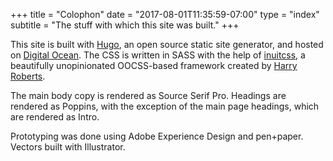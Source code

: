 +++
title = "Colophon"
date  = "2017-08-01T11:35:59-07:00"
type  = "index"
subtitle = "The stuff with which this site was built."
+++

This site is built with [Hugo](https://gohugo.io/), an open source static site
generator, and hosted on [Digital Ocean](https://www.digitalocean.com/). The
CSS is written in SASS with the help of
[inuitcss](https://github.com/inuitcss/inuitcss), a beautifully unopinionated
OOCSS-based framework created by [Harry Roberts](https://csswizardry.com/about/).

The main body copy is rendered as Source Serif Pro. Headings are rendered as
Poppins, with the exception of the main page headings, which are rendered as
Intro.

Prototyping was done using Adobe Experience Design and pen+paper. Vectors
built with Illustrator.
